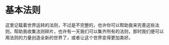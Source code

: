 # 基本法则

这里记载着世界运转的法则，不过是不完整的，也许你可以帮助我来完善这些法则，帮助我收集法则碎片，也许有一天我们可以集齐所有的法则，那时我们便可以用法则的力量创造全新的世界了，或者让这个世界变得更加美好。
